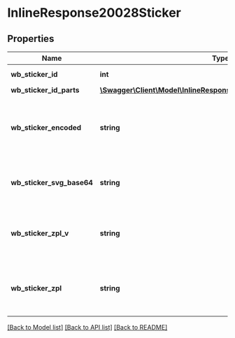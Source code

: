 # InlineResponse20028Sticker

## Properties
Name | Type | Description | Notes
------------ | ------------- | ------------- | -------------
**wb_sticker_id** | **int** | Идентификатор этикетки. | [optional] 
**wb_sticker_id_parts** | [**\Swagger\Client\Model\InlineResponse20028StickerWbStickerIdParts**](InlineResponse20028StickerWbStickerIdParts.md) |  | [optional] 
**wb_sticker_encoded** | **string** | Закодированное значение стикера (представляется на этикетке в формате Code-128). | [optional] 
**wb_sticker_svg_base64** | **string** | Полное представление этикетки в векторном формате. | [optional] 
**wb_sticker_zpl_v** | **string** | Полное представление этикетки в формате ZPL (вертикальное положение). | [optional] 
**wb_sticker_zpl** | **string** | Полное представление этикетки в формате ZPL (горизонтальное положение) | [optional] 

[[Back to Model list]](../../README.md#documentation-for-models) [[Back to API list]](../../README.md#documentation-for-api-endpoints) [[Back to README]](../../README.md)

